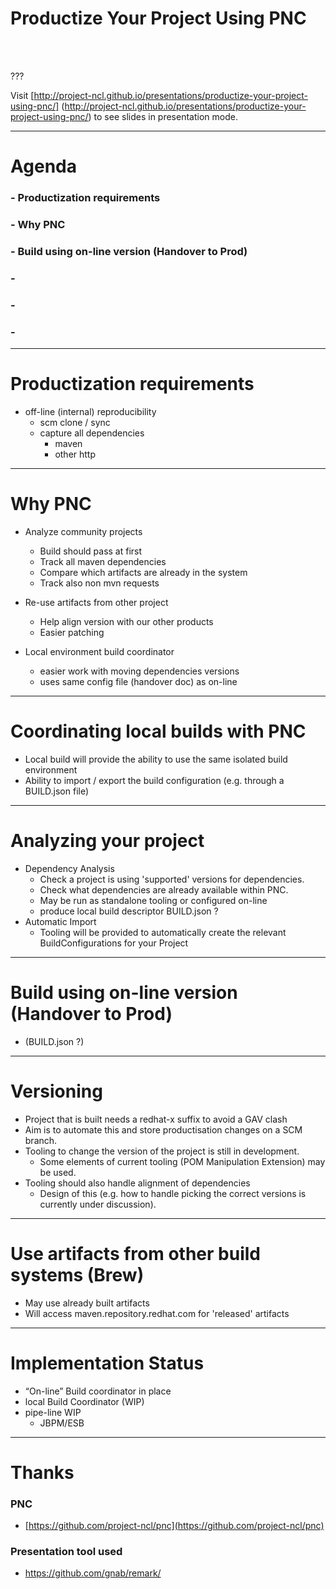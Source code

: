 Productize Your Project Using PNC
=================================
<br />


<br />


???

Visit [http://project-ncl.github.io/presentations/productize-your-project-using-pnc/] (http://project-ncl.github.io/presentations/productize-your-project-using-pnc/) to see slides in presentation mode.

---

Agenda
======

### - Productization requirements

### - Why PNC

### - Build using on-line version (Handover to Prod)

### -

### -

### -


---

Productization requirements
===========================
- off-line (internal) reproducibility
    - scm clone / sync
    - capture all dependencies
        - maven
        - other http

---

Why PNC
=======
- Analyze community projects
    - Build should pass at first
    - Track all maven dependencies
    - Compare which artifacts are already in the system
    - Track also non mvn requests
- Re-use artifacts from other project
    - Help align version with our other products
    - Easier patching

- Local environment build coordinator
    - easier work with moving dependencies versions
    - uses same config file (handover doc) as on-line

---

Coordinating local builds with PNC
==================================
- Local build will provide the ability to use the same isolated build environment
- Ability to import / export the build configuration (e.g. through a BUILD.json file)

---

Analyzing your project
======================
- Dependency Analysis
    - Check a project is using 'supported' versions for dependencies.
    - Check what dependencies are already available within PNC.
    - May be run as standalone tooling or configured on-line
    - produce local build descriptor BUILD.json ?
- Automatic Import
    - Tooling will be provided to automatically create the relevant BuildConfigurations for your Project

---

Build using on-line version (Handover to Prod)
==============================================
- (BUILD.json ?)

---

Versioning
=======================
- Project that is built needs a redhat-x suffix to avoid a GAV clash
- Aim is to automate this and store productisation changes on a SCM branch.
- Tooling to change the version of the project is still in development.
    - Some elements of current tooling (POM Manipulation Extension) may be used.
- Tooling should also handle alignment of dependencies
    - Design of this (e.g. how to handle picking the correct versions is currently under discussion).


---

Use artifacts from other build systems (Brew)
=============================================
- May use already built artifacts
- Will access maven.repository.redhat.com for 'released' artifacts

---

Implementation Status
======================
- “On-line” Build coordinator in place
- local Build Coordinator (WIP)
- pipe-line WIP
    - JBPM/ESB

---


Thanks
======

### PNC
- [https://github.com/project-ncl/pnc](https://github.com/project-ncl/pnc)

### Presentation tool used
- https://github.com/gnab/remark/
